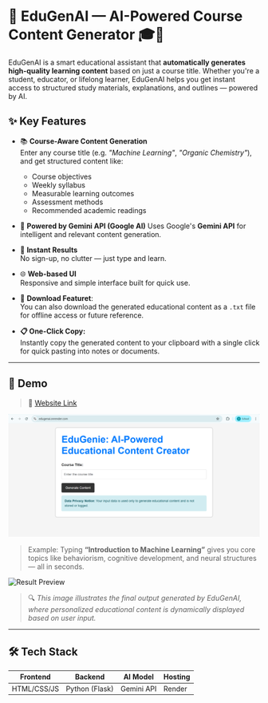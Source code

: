 # 🌟 EduGenAI — AI-Powered Course Content Generator 🎓🤖

EduGenAI is a smart educational assistant that **automatically generates high-quality learning content** based on just a course title. Whether you're a student, educator, or lifelong learner, EduGenAI helps you get instant access to structured study materials, explanations, and outlines — powered by AI.


## ✨ Key Features

- 📚 **Course-Aware Content Generation**  
  Enter any course title (e.g. _"Machine Learning"_, _"Organic Chemistry"_), and get structured content like:
  - Course objectives
  - Weekly syllabus
  - Measurable learning outcomes
  - Assessment methods
  - Recommended academic readings 


- 🤖 **Powered by Gemini API (Google AI)**
  Uses Google's **Gemini API** for intelligent and relevant content generation.

- 🚀 **Instant Results**  
  No sign-up, no clutter — just type and learn.

- 🌐 **Web-based UI**  
  Responsive and simple interface built for quick use.
  
- 💾 **Download Featuret**:  
You can also download the generated educational content as a `.txt` file for offline access or future reference.

- **📋 One-Click Copy:**  
  Instantly copy the generated content to your clipboard with a single click for quick pasting into notes or documents.

---

## 🧪 Demo

> 🔗 [Website Link](https://edugenai.onrender.com/)  

![Alt Text](demo.png) 
> Example: Typing **“Introduction to Machine Learning”** gives you core topics like behaviorism, cognitive development, and neural structures — all in seconds.


![Result Preview](demo2.png)
> 🔍 *This image illustrates the final output generated by EduGenAI, where personalized educational content is dynamically displayed based on user input.*

---

## 🛠️ Tech Stack

| Frontend   | Backend       | AI Model  | Hosting |
|------------|---------------|-----------|---------|
| HTML/CSS/JS| Python (Flask)| Gemini API| Render  |


